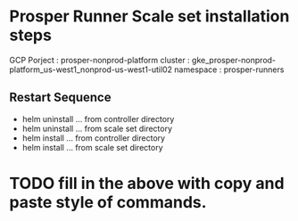 # Prosper Runner Scale set installation steps


GCP Porject : prosper-nonprod-platform
cluster : gke_prosper-nonprod-platform_us-west1_nonprod-us-west1-util02
namespace : prosper-runners


## Restart Sequence 

* helm uninstall ... from controller directory
* helm uninstall ... from scale set directory
* helm install ... from controller directory
* helm install ... from scale set directory

# TODO fill in the above with copy and paste style of commands. 



